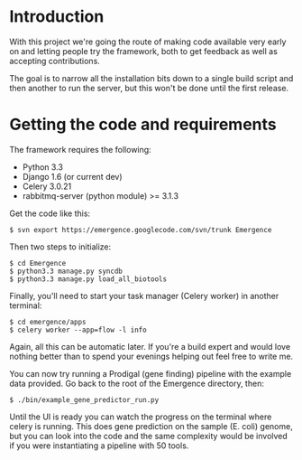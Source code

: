 # Introduction #

With this project we're going the route of making code available very early on and letting people try the framework, both to get feedback as well as accepting contributions.

The goal is to narrow all the installation bits down to a single build script and then another to run the server, but this won't be done until the first release.


# Getting the code and requirements #

The framework requires the following:
  * Python 3.3
  * Django 1.6 (or current dev)
  * Celery 3.0.21
  * rabbitmq-server (python module) >= 3.1.3

Get the code like this:

```
$ svn export https://emergence.googlecode.com/svn/trunk Emergence
```

Then two steps to initialize:

```
$ cd Emergence
$ python3.3 manage.py syncdb
$ python3.3 manage.py load_all_biotools
```

Finally, you'll need to start your task manager (Celery worker) in another terminal:

```
$ cd emergence/apps
$ celery worker --app=flow -l info
```

Again, all this can be automatic later.  If you're a build expert and would love nothing better than to spend your evenings helping out feel free to write me.

You can now try running a Prodigal (gene finding) pipeline with the example data provided.   Go back to the root of the Emergence directory, then:

```
$ ./bin/example_gene_predictor_run.py
```

Until the UI is ready you can watch the progress on the terminal where celery is running.  This does gene prediction on the sample (E. coli) genome, but you can look into the code and the same complexity would be involved if you were instantiating a pipeline with 50 tools.